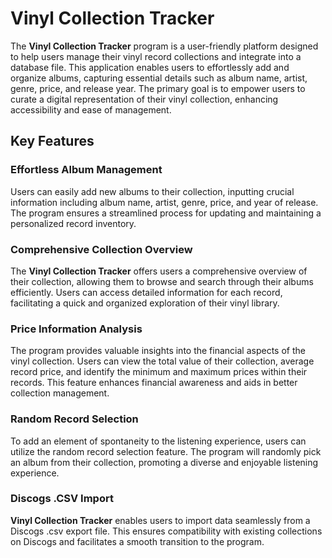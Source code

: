 # Vinyl Collection Tracker

The **Vinyl Collection Tracker** program is a user-friendly platform designed to help users manage their vinyl record collections and integrate into a database file. This application enables users to effortlessly add and organize albums, capturing essential details such as album name, artist, genre, price, and release year. The primary goal is to empower users to curate a digital representation of their vinyl collection, enhancing accessibility and ease of management.

## Key Features

### Effortless Album Management

Users can easily add new albums to their collection, inputting crucial information including album name, artist, genre, price, and year of release. The program ensures a streamlined process for updating and maintaining a personalized record inventory.

### Comprehensive Collection Overview

The **Vinyl Collection Tracker** offers users a comprehensive overview of their collection, allowing them to browse and search through their albums efficiently. Users can access detailed information for each record, facilitating a quick and organized exploration of their vinyl library.

### Price Information Analysis

The program provides valuable insights into the financial aspects of the vinyl collection. Users can view the total value of their collection, average record price, and identify the minimum and maximum prices within their records. This feature enhances financial awareness and aids in better collection management.

### Random Record Selection

To add an element of spontaneity to the listening experience, users can utilize the random record selection feature. The program will randomly pick an album from their collection, promoting a diverse and enjoyable listening experience.

### Discogs .CSV Import

**Vinyl Collection Tracker** enables users to import data seamlessly from a Discogs .csv export file. This ensures compatibility with existing collections on Discogs and facilitates a smooth transition to the program.

